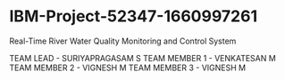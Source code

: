 # IBM-Project-52347-1660997261
Real-Time River Water Quality Monitoring and Control System


TEAM LEAD - SURIYAPRAGASAM S TEAM MEMBER 1 - VENKATESAN M TEAM MEMBER 2 - VIGNESH M TEAM MEMBER 3 - VIGNESH M
